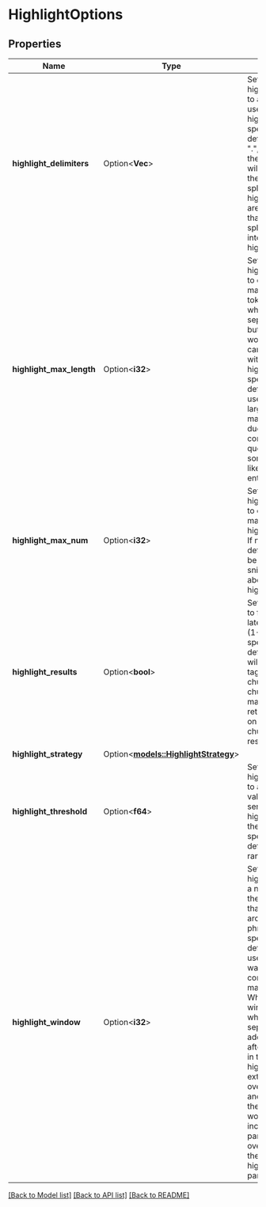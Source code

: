 # HighlightOptions

## Properties

Name | Type | Description | Notes
------------ | ------------- | ------------- | -------------
**highlight_delimiters** | Option<**Vec<String>**> | Set highlight_delimiters to a list of strings to use as delimiters for highlighting. If not specified, this defaults to [\"?\", \",\", \".\", \"!\"]. These are the characters that will be used to split the chunk_html into splits for highlighting. These are the characters that will be used to split the chunk_html into splits for highlighting. | [optional]
**highlight_max_length** | Option<**i32**> | Set highlight_max_length to control the maximum number of tokens (typically whitespace separated strings, but sometimes also word stems) which can be present within a single highlight. If not specified, this defaults to 8. This is useful to shorten large splits which may have low scores due to length compared to the query. Set to something very large like 100 to highlight entire splits. | [optional]
**highlight_max_num** | Option<**i32**> | Set highlight_max_num to control the maximum number of highlights per chunk. If not specified, this defaults to 3. It may be less than 3 if no snippets score above the highlight_threshold. | [optional]
**highlight_results** | Option<**bool**> | Set highlight_results to false for a slight latency improvement (1-10ms). If not specified, this defaults to true. This will add `<b><mark>` tags to the chunk_html of the chunks to highlight matching splits and return the highlights on each scored chunk in the response. | [optional]
**highlight_strategy** | Option<[**models::HighlightStrategy**](HighlightStrategy.md)> |  | [optional]
**highlight_threshold** | Option<**f64**> | Set highlight_threshold to a lower or higher value to adjust the sensitivity of the highlights applied to the chunk html. If not specified, this defaults to 0.8. The range is 0.0 to 1.0. | [optional]
**highlight_window** | Option<**i32**> | Set highlight_window to a number to control the amount of words that are returned around the matched phrases. If not specified, this defaults to 0. This is useful for when you want to show more context around the matched words. When specified, window/2 whitespace separated words are added before and after each highlight in the response's highlights array. If an extended highlight overlaps with another highlight, the overlapping words are only included once. This parameter can be overriden to respect the highlight_max_length param. | [optional]

[[Back to Model list]](../README.md#documentation-for-models) [[Back to API list]](../README.md#documentation-for-api-endpoints) [[Back to README]](../README.md)


